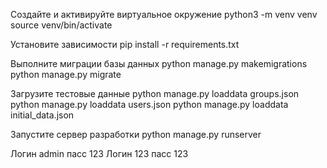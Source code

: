 Создайте и активируйте виртуальное окружение
python3 -m venv venv
source venv/bin/activate

Установите зависимости 
pip install -r requirements.txt

Выполните миграции базы данных
python manage.py makemigrations
python manage.py migrate

Загрузите тестовые данные
python manage.py loaddata groups.json
python manage.py loaddata users.json
python manage.py loaddata initial_data.json

Запустите сервер разработки
python manage.py runserver

Логин admin пасс 123
Логин 123 пасс 123
